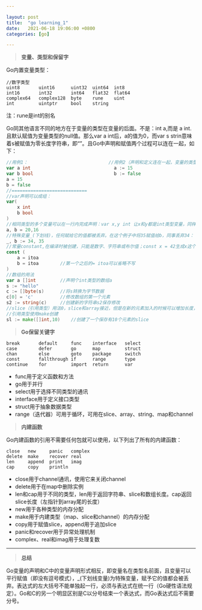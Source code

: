 ```yaml
---

layout: post
title:  "go learning_1"
date:   2021-06-18 19:06:00 +0800
categories: [go]

---
```


> **变量、类型和保留字**

Go内置变量类型：

```
//数字类型
uint8		uint16		uint32	uint64	int8
int16		int32		int64	flat32	flat64	
complex64	complex128	byte	rune	uint
int			uintptr		bool	string
```

注：rune是int的别名

Go同其他语言不同的地方在于变量的类型在变量的后面。不是：int a,而是 a int.且默认赋值为变量类型的null值。那么var a int后，a的值为0，而var s strin意味着s被赋值为零长度字符串，即“”。且Go中声明和赋值两个过程可以连在一起，如下：

```go
//用例1：								//用例2（声明和定义连在一起，变量的类型由值推演出来，这一形式只可用在函数内）：
var a int								a := 15
var b bool 								b := false
a = 15
b = false
//============================
//var声明可以成组：
var(
	x int
    b bool
)
//相同类型的多个变量可以在一行内完成声明：var x,y int 让x和y都是int类型变量，同样可以使用平行赋值：
a, b = 20,16
//特殊变量_(下划线)，任何赋给它的值都被丢弃。在这个例子中将35赋值给b，同事丢弃34：
_, b := 34, 35
//常量constant,在编译时被创建，只能是数字、字符串或布尔值；const x = 42生成x这个常量。可以使用itoa生成枚举值：
const (
	a = itoa
	b = itoa        //第一个之后的= itoa可以省略不写
)
//数组的用法
var a []int			//声明个int类型的数组a
s := "hello"
c := []byte(s)		//将s转换为字节数据
c[0] = 'c'			//修改数组的第一个元素
s2 := string(c)		//创建新的字符串s2保存修改
//slice（引用类型）用法0，slice和array接近，但是在新的元素加入的时候可以增加长度，slice总是指向底层的一个array，所有slice和array成对出现
//引用类型使用make创建
sl := make([]int,10)	//创建了一个保存有10个元素的slice

```

> **Go保留关键字**

```
break		default		func	interface	select
case		defer		go		map			struct
chan		else		goto	package		switch
const		fallthrough	if		range		type
continue	for			import	return		var
```

- func用于定义函数和方法
- go用于并行
- select用于选择不同类型的通讯
- interface用于定义接口类型
- struct用于抽象数据类型
- range（迭代器）可用于循环，可用在slice、array、string、map和channel

> **内建函数**

Go内建函数的引用不需要任何包就可以使用，以下列出了所有的内建函数：

```
close	new		panic	complex
delete	make	recover	real
len		append	print	imag
cap		copy	println
```

- close用于channel通讯，使用它来关闭channel
- delete用于在map中删除实例
- len和cap用于不同的类型，len用于返回字符串、slice和数组长度。cap返回slice长度（左指针到array尾的长度）
- new用于各种类型的内存分配
- make用于内建类型（map、slice和channel）的内存分配
- copy用于赋值slice，append用于追加slice
- panic和recover用于异常处理机制
- complex、real和imag用于处理复数

------

> **总结**

Go变量的声明和C中的变量声明形式相反，即变量名在类型名前面，且变量可以平行赋值（即没有逗号模式），_(下划线变量)为特殊变量，赋予它的值都会被丢弃。表达式的左大括号不能单独起一行，必须与表达式在统一行（Go硬性语法规定）。Go和C的另一个明显区别是C以分号结束一个表达式，而Go表达式后不需要分号。